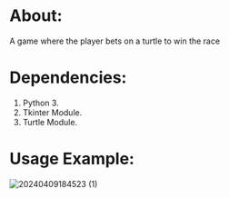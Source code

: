 # About:
A game where the player bets on a turtle to win the race 

# Dependencies:
1. Python 3.
2. Tkinter Module.
3. Turtle Module.

# Usage Example:
![20240409184523 (1)](https://github.com/ali-kanbar/Turtles-Race-Bet/assets/155682302/bfc94088-f9bf-4be9-9720-b4b97aac38df)
